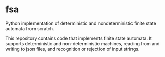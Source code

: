 # fsa
Python implementation of deterministic and nondeterministic finite state automata from scratch.

This repository contains code that implements finite state automata. It supports deterministic and non-deterministic machines, reading from and writing to json files, and recognition or rejection of input strings.
